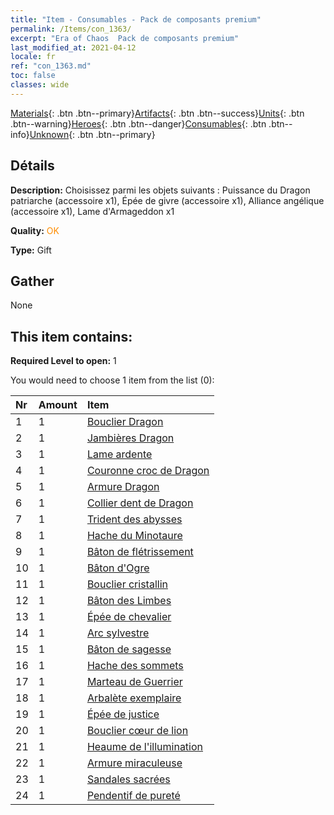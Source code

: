 ```yaml
---
title: "Item - Consumables - Pack de composants premium"
permalink: /Items/con_1363/
excerpt: "Era of Chaos  Pack de composants premium"
last_modified_at: 2021-04-12
locale: fr
ref: "con_1363.md"
toc: false
classes: wide
---
```

 [Materials](/fr/Items/){: .btn .btn--primary}[Artifacts](/fr/Items/Artifacts/){: .btn .btn--success}[Units](/fr/Items/Units/){: .btn .btn--warning}[Heroes](/fr/Items/Heroes/){: .btn .btn--danger}[Consumables](/fr/Items/Consumables/){: .btn .btn--info}[Unknown](/fr/Items/Unknown/){: .btn .btn--primary}

## Détails
 **Description:** Choisissez parmi les objets suivants : Puissance du Dragon patriarche (accessoire x1), Épée de givre (accessoire x1), Alliance angélique (accessoire x1), Lame d'Armageddon x1

 **Quality:** <span style="color: #FF8C00">OK</span>

 **Type:** Gift

## Gather

  None

## This item contains:

 **Required Level to open:** 1

 You would need to choose 1 item from the list (0):

  | Nr | Amount |     Item    |
  |:---|:-------|:------------|
  | 1 | 1 | [Bouclier Dragon](/fr/Items/art_144/) | 
  | 2 | 1 | [Jambières Dragon](/fr/Items/art_145/) | 
  | 3 | 1 | [Lame ardente](/fr/Items/art_146/) | 
  | 4 | 1 | [Couronne croc de Dragon](/fr/Items/art_147/) | 
  | 5 | 1 | [Armure Dragon](/fr/Items/art_148/) | 
  | 6 | 1 | [Collier dent de Dragon](/fr/Items/art_149/) | 
  | 7 | 1 | [Trident des abysses](/fr/Items/art_160/) | 
  | 8 | 1 | [Hache du Minotaure](/fr/Items/art_161/) | 
  | 9 | 1 | [Bâton de flétrissement](/fr/Items/art_162/) | 
  | 10 | 1 | [Bâton d'Ogre](/fr/Items/art_163/) | 
  | 11 | 1 | [Bouclier cristallin](/fr/Items/art_164/) | 
  | 12 | 1 | [Bâton des Limbes](/fr/Items/art_165/) | 
  | 13 | 1 | [Épée de chevalier](/fr/Items/art_166/) | 
  | 14 | 1 | [Arc sylvestre](/fr/Items/art_167/) | 
  | 15 | 1 | [Bâton de sagesse](/fr/Items/art_168/) | 
  | 16 | 1 | [Hache des sommets](/fr/Items/art_169/) | 
  | 17 | 1 | [Marteau de Guerrier](/fr/Items/art_170/) | 
  | 18 | 1 | [Arbalète exemplaire](/fr/Items/art_171/) | 
  | 19 | 1 | [Épée de justice](/fr/Items/art_150/) | 
  | 20 | 1 | [Bouclier cœur de lion](/fr/Items/art_151/) | 
  | 21 | 1 | [Heaume de l'illumination](/fr/Items/art_152/) | 
  | 22 | 1 | [Armure miraculeuse](/fr/Items/art_153/) | 
  | 23 | 1 | [Sandales sacrées](/fr/Items/art_154/) | 
  | 24 | 1 | [Pendentif de pureté](/fr/Items/art_155/) | 
